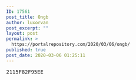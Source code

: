 ```yaml
---
ID: 17561
post_title: Ongb
author: luxorvan
post_excerpt: ""
layout: post
permalink: >
  https://portalrepository.com/2020/03/06/ongb/
published: true
post_date: 2020-03-06 01:25:11
---
```

<pre>2115F82F95EE</pre>